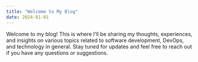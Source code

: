 ```yaml
---
title: "Welcome to My Blog"
date: 2024-01-01
---
```


Welcome to my blog! This is where I'll be sharing my thoughts, experiences, and insights on various topics related to software development, DevOps, and technology in general. Stay tuned for updates and feel free to reach out if you have any questions or suggestions.
